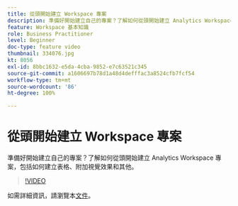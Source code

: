 ```yaml
---
title: 從頭開始建立 Workspace 專案
description: 準備好開始建立自己的專案？了解如何從頭開始建立 Analytics Workspace 專案，包括如何建立表格、附加視覺效果和其他。
feature: Workspace 基本知識
role: Business Practitioner
level: Beginner
doc-type: feature video
thumbnail: 334076.jpg
kt: 8056
exl-id: 8bbc1632-e5da-4cba-9852-e7c63521c345
source-git-commit: a1606697b78d1a48d4defffac3a8524cfb7fcf54
workflow-type: tm+mt
source-wordcount: '86'
ht-degree: 100%

---
```


# 從頭開始建立 Workspace 專案

準備好開始建立自己的專案？了解如何從頭開始建立 Analytics Workspace 專案，包括如何建立表格、附加視覺效果和其他。

>[!VIDEO](https://video.tv.adobe.com/v/334076/?quality=12&learn=on)

如需詳細資訊，請瀏覽本[文件](https://experienceleague.adobe.com/docs/analytics/analyze/analysis-workspace/home.html?lang=zh-Hant)。
